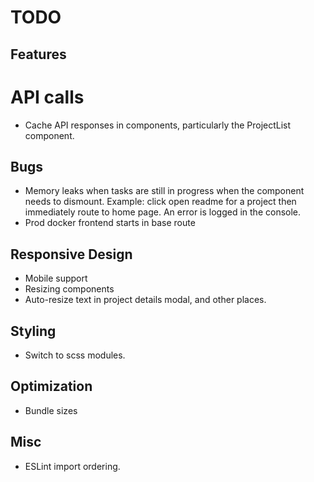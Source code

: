 # TODO

## Features

# API calls

- Cache API responses in components, particularly the ProjectList component.

## Bugs

- Memory leaks when tasks are still in progress when the component needs to dismount. Example: click open readme for a project then immediately route to home page. An error is logged in the console.
- Prod docker frontend starts in base route

## Responsive Design

- Mobile support
- Resizing components
- Auto-resize text in project details modal, and other places.

## Styling

- Switch to scss modules.

## Optimization

- Bundle sizes

## Misc

- ESLint import ordering.
